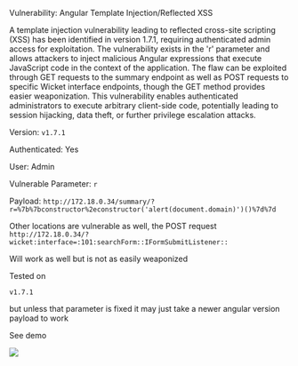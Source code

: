 Vulnerability: Angular Template Injection/Reflected XSS


A template injection vulnerability leading to reflected cross-site scripting (XSS) has been identified in version 1.7.1, requiring authenticated admin access for exploitation. The vulnerability exists in the 'r' parameter and allows attackers to inject malicious Angular expressions that execute JavaScript code in the context of the application. The flaw can be exploited through GET requests to the summary endpoint as well as POST requests to specific Wicket interface endpoints, though the GET method provides easier weaponization. This vulnerability enables authenticated administrators to execute arbitrary client-side code, potentially leading to session hijacking, data theft, or further privilege escalation attacks.


Version: ```v1.7.1```


Authenticated: Yes

User: Admin

Vulnerable Parameter:
```r```

Payload:
```http://172.18.0.34/summary/?r=%7b%7bconstructor%2econstructor('alert(document.domain)')()%7d%7d```

Other locations are vulnerable as well, the POST request
```http://172.18.0.34/?wicket:interface=:101:searchForm::IFormSubmitListener::```

Will work as well but is not as easily weaponized

Tested on

```v1.7.1```

but unless that parameter is fixed it may just take a newer angular version payload to work

See demo

![](https://github.com/4rdr/proofs/blob/main/gifs/gitblit-v1.7.1-reflected-XSS-via-angularjs-expression.gif?raw=true)
